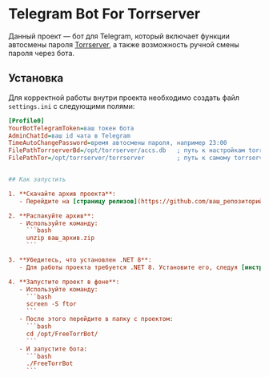 # Telegram Bot For Torrserver

Данный проект — бот для Telegram, который включает функции автосмены пароля [Torrserver](https://github.com/YouROK/TorrServer), а также возможность ручной смены пароля через бота.

## Установка

Для корректной работы внутри проекта необходимо создать файл `settings.ini` с следующими полями:

```ini
[Profile0]
YourBotTelegramToken=ваш токен бота
AdminChatId=ваш id чата в Telegram
TimeAutoChangePassword=время автосмены пароля, например 23:00
FilePathTorrserverBd=/opt/torrserver/accs.db   ; путь к настройкам torrserver
FilePathTor=/opt/torrserver/torrserver         ; путь к самому torrserver


## Как запустить

1. **Скачайте архив проекта**:
   - Перейдите на [страницу релизов](https://github.com/ваш_репозиторий/releases) и скачайте последний архив.

2. **Распакуйте архив**:
   - Используйте команду:
     ```bash
     unzip ваш_архив.zip
     ```

3. **Убедитесь, что установлен .NET 8**:
   - Для работы проекта требуется .NET 8. Установите его, следуя [инструкциям по установке](https://docs.microsoft.com/ru-ru/dotnet/core/install/linux).

4. **Запустите проект в фоне**:
   - Используйте команду:
     ```bash
     screen -S ftor
     ```
   - После этого перейдите в папку с проектом:
     ```bash
     cd /opt/FreeTorrBot/
     ```
   - И запустите бота:
     ```bash
     ./FreeTorrBot
     ```
